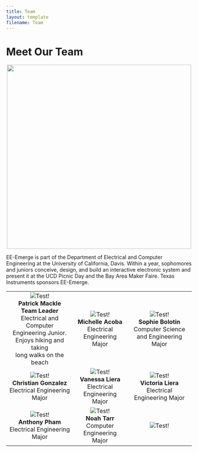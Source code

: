 ```yaml
---
title: Team
layout: template
filename: Team
--- 
```



# Meet Our Team
<p align="center"> 
<img src="https://github.com/pmackle/EE-Emerge-2020-FourFace/blob/master/Documentation/Photos/team.png" width="500">
</p>

  EE-Emerge is part of the Department of Electrical and Computer Engineering at the University of California, Davis. Within a year, sophomores and juniors conceive, design, and build an interactive electronic system and present it at the UCD Picnic Day and the Bay Area Maker Faire. Texas Instruments sponsors EE-Emerge.



| | | |
|:-------------------------:|:-------------------------:|:-------------------------:|
|![Test!](https://github.com/pmackle/EE-Emerge-2020-FourFace/blob/master/docs/Images/C.png?raw=true)<br/> **Patrick Mackle** <br/> **Team Leader** <br/> Electrical and Computer Engineering Junior.<br/> Enjoys hiking and taking <br/> long walks on the beach |  ![Test!](https://github.com/pmackle/EE-Emerge-2020-FourFace/blob/master/docs/Images/C.png?raw=true)<br/>**Michelle Acoba** <br/> Electrical Engineering Major|![Test!](https://github.com/pmackle/EE-Emerge-2020-FourFace/blob/master/docs/Images/C.png?raw=true)<br/>**Sophie Bolotin** <br/> Computer Science and Engineering Major|
|![Test!](https://github.com/pmackle/EE-Emerge-2020-FourFace/blob/master/Documentation/Photos/christian.png?raw=true)<br/>**Christian Gonzalez** <br/> Electrical Engineering Major |  ![Test!](https://github.com/pmackle/EE-Emerge-2020-FourFace/blob/master/docs/Images/C.png?raw=true)<br/>**Vanessa Liera** <br/> Electrical Engineering Major|![Test!](https://github.com/pmackle/EE-Emerge-2020-FourFace/blob/master/docs/Images/C.png?raw=true)<br/>**Victoria Liera** <br/> Electrical Engineering Major|
|![Test!](https://github.com/pmackle/EE-Emerge-2020-FourFace/blob/master/docs/Images/C.png?raw=true)<br/> **Anthony Pham** <br/> Electrical Engineering Major |  ![Test!](https://github.com/pmackle/EE-Emerge-2020-FourFace/blob/master/docs/Images/C.png?raw=true)<br/>**Noah Tarr** <br/> Computer Engineering Major|![Test!](https://github.com/pmackle/EE-Emerge-2020-FourFace/blob/master/docs/Images/C.png?raw=true)|
